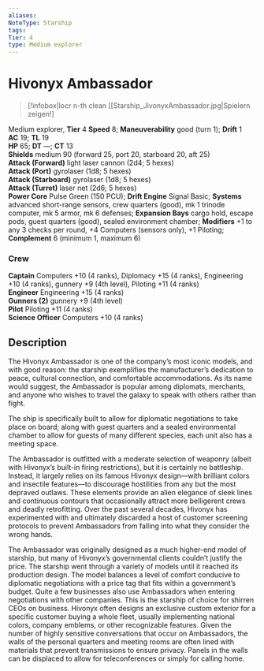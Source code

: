 ```yaml
---
aliases: 
NoteType: Starship
tags: 
Tier: 4
type: Medium explorer
---
```


# Hivonyx Ambassador

> [!infobox|locr n-th clean
>  [[Starship_JivonyxAmbassador.jpg|Spielern zeigen!]
> 

Medium explorer, **Tier** 4 
**Speed** 8; **Maneuverability** good (turn 1); **Drift** 1  
**AC** 19; **TL** 19  
**HP** 65; **DT** —; **CT** 13  
**Shields** medium 90 (forward 25, port 20, starboard 20, aft 25)  
**Attack (Forward)** light laser cannon (2d4; 5 hexes)  
**Attack (Port)** gyrolaser (1d8; 5 hexes)  
**Attack (Starboard)** gyrolaser (1d8; 5 hexes)  
**Attack (Turret)** laser net (2d6; 5 hexes)  
**Power Core** Pulse Green (150 PCU); **Drift Engine** Signal Basic; **Systems** advanced short-range sensors, crew quarters (good), mk 1 trinode computer, mk 5 armor, mk 6 defenses; **Expansion Bays** cargo hold, escape pods, guest quarters (good), sealed environment chamber; **Modifiers** +1 to any 3 checks per round, +4 Computers (sensors only), +1 Piloting; **Complement** 6 (minimum 1, maximum 6)

### Crew

**Captain** Computers +10 (4 ranks), Diplomacy +15 (4 ranks), Engineering +10 (4 ranks), gunnery +9 (4th level), Piloting +11 (4 ranks)  
**Engineer** Engineering +15 (4 ranks)  
**Gunners (2)** gunnery +9 (4th level)  
**Pilot** Piloting +11 (4 ranks)  
**Science Officer** Computers +10 (4 ranks)

## Description

The Hivonyx Ambassador is one of the company’s most iconic models, and with good reason: the starship exemplifies the manufacturer’s dedication to peace, cultural connection, and comfortable accommodations. As its name would suggest, the Ambassador is popular among diplomats, merchants, and anyone who wishes to travel the galaxy to speak with others rather than fight.  
  
The ship is specifically built to allow for diplomatic negotiations to take place on board; along with guest quarters and a sealed environmental chamber to allow for guests of many different species, each unit also has a meeting space.  
  
The Ambassador is outfitted with a moderate selection of weaponry (albeit with Hivonyx’s built-in firing restrictions), but it is certainly no battleship. Instead, it largely relies on its famous Hivonyx design—with brilliant colors and insectile features—to discourage hostilities from any but the most depraved outlaws. These elements provide an alien elegance of sleek lines and continuous contours that occasionally attract more belligerent crews and deadly retrofitting. Over the past several decades, Hivonyx has experimented with and ultimately discarded a host of customer screening protocols to prevent Ambassadors from falling into what they consider the wrong hands.  
  
The Ambassador was originally designed as a much higher-end model of starship, but many of Hivonyx’s governmental clients couldn’t justify the price. The starship went through a variety of models until it reached its production design. The model balances a level of comfort conducive to diplomatic negotiations with a price tag that fits within a government’s budget. Quite a few businesses also use Ambassadors when entering negotiations with other companies. This is the starship of choice for shirren CEOs on business. Hivonyx often designs an exclusive custom exterior for a specific customer buying a whole fleet, usually implementing national colors, company emblems, or other recognizable features. Given the number of highly sensitive conversations that occur on Ambassadors, the walls of the personal quarters and meeting rooms are often lined with materials that prevent transmissions to ensure privacy. Panels in the walls can be displaced to allow for teleconferences or simply for calling home.
